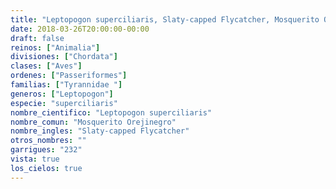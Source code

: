 ```yaml
---
title: "Leptopogon superciliaris, Slaty-capped Flycatcher, Mosquerito Orejinegro"
date: 2018-03-26T20:00:00-00:00
draft: false
reinos: ["Animalia"]
divisiones: ["Chordata"]
clases: ["Aves"]
ordenes: ["Passeriformes"]
familias: ["Tyrannidae "]
generos: ["Leptopogon"]
especie: "superciliaris"
nombre_cientifico: "Leptopogon superciliaris"
nombre_comun: "Mosquerito Orejinegro"
nombre_ingles: "Slaty-capped Flycatcher"
otros_nombres: ""
garrigues: "232"
vista: true
los_cielos: true
---
```

